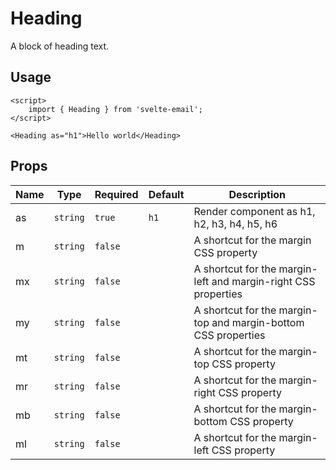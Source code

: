 # Heading

A block of heading text.

## Usage

```svelte
<script>
	import { Heading } from 'svelte-email';
</script>

<Heading as="h1">Hello world</Heading>
```

## Props

<script>
	import { Chip } from '@svelteness/kit-docs';
</script>

| Name            | Type     | Required | Default | Description                                                                                                              |
| --------------- | -------- | -------- | ------- | ------------------------------------------------------------------------------------------------------------------------ |
| <Chip>as</Chip> | `string` | `true`   | `h1`    | Render component as <Chip>h1</Chip>, <Chip>h2</Chip>, <Chip>h3</Chip>, <Chip>h4</Chip>, <Chip>h5</Chip>, <Chip>h6</Chip> |
| <Chip>m</Chip>  | `string` | `false`  |         | A shortcut for the <Chip>margin</Chip> CSS property                                                                      |
| <Chip>mx</Chip> | `string` | `false`  |         | A shortcut for the <Chip>margin-left</Chip> and <Chip>margin-right</Chip> CSS properties                                 |
| <Chip>my</Chip> | `string` | `false`  |         | A shortcut for the <Chip>margin-top</Chip> and <Chip>margin-bottom</Chip> CSS properties                                 |
| <Chip>mt</Chip> | `string` | `false`  |         | A shortcut for the <Chip>margin-top</Chip> CSS property                                                                  |
| <Chip>mr</Chip> | `string` | `false`  |         | A shortcut for the <Chip>margin-right</Chip> CSS property                                                                |
| <Chip>mb</Chip> | `string` | `false`  |         | A shortcut for the <Chip>margin-bottom</Chip> CSS property                                                               |
| <Chip>ml</Chip> | `string` | `false`  |         | A shortcut for the <Chip>margin-left</Chip> CSS property                                                                 |

